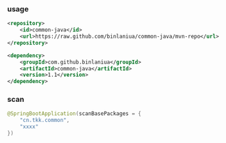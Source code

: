 
### usage
```xml
<repository>
    <id>common-java</id>
    <url>https://raw.github.com/binlaniua/common-java/mvn-repo</url>
</repository>
```

```xml
<dependency>
    <groupId>com.github.binlaniua</groupId>
    <artifactId>common-java</artifactId>
    <version>1.1</version>
</dependency>
```


### scan

```java
@SpringBootApplication(scanBasePackages = {
    "cn.tkk.common",
    "xxxx"
})
```

### 